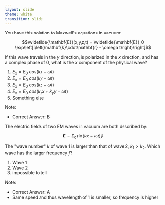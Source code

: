 ```yaml
---
layout: slide
theme: white
transition: slide
---
```


<section data-markdown>

You have this solution to Maxwell's equations in vacuum:

$$\widetilde{\mathbf{E}}(x,y,z,t) = \widetilde{\mathbf{E}}_0 \exp\left[i\left(\mathbf{k}\cdot\mathbf{r} - \omega t\right)\right]$$

If this wave travels in the $y$ direction, is polarized in the $x$ direction, and has a complex phase of 0, what is the $x$ component of the physical wave?

1. $E_x = E_0 \ cos\left(kx-\omega t\right)$
2. $E_x = E_0 \ cos\left(ky-\omega t\right)$
3. $E_x = E_0 \ cos\left(kz-\omega t\right)$
4. $E_x = E_0 \ cos\left(k_x x+k_y y-\omega t\right)$
5. Something else

Note:
* Correct Answer: B

</section>


<section data-markdown>

The electric fields of two EM waves in vacuum are both described by:

$$\mathbf{E} = E_0 \sin(kx-\omega t)\hat{y}$$

The "wave number" $k$ of wave 1 is larger than that of wave 2, $k_1 > k_2$. Which wave has the larger frequency $f$?

1. Wave 1
2. Wave 2
3. impossible to tell

Note:
* Correct Answer: A
* Same speed and thus wavelength of 1 is smaller, so frequency is higher

</section>

